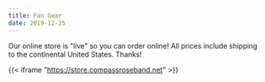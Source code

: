 ```yaml
---
title: Fan Gear
date: 2019-12-25
---
```

Our online store is "live" so you can order online!  All prices include shipping to the continental United States. Thanks!

{{< iframe "https://store.compassroseband.net" >}}

